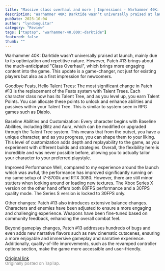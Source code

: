 ```yaml
---
title: "Massive class overhaul and more | Impressions - Warhammer 40K: Darktide Patch 13"
description: "Warhammer 40K: Darktide wasn’t universally praised at launch, mainly due to its optimization and repetitive nature. However, Patch #13 brings about the much-anticipated 'Class Overhaul', which brings more engaging content into the game. This update is a game-changer, not just for existing players but also as a first impression for newcomers."
pubDate: 2023-10-04
author: "lyndonguitar"
category: "Review"
tags: ["taptap", "warhammer-40,000:-darktide"]
featured: false
thumb: ""
---
```


Warhammer 40K: Darktide wasn’t universally praised at launch, mainly due to its optimization and repetitive nature. However, Patch #13 brings about the much-anticipated "Class Overhaul", which brings more engaging content into the game. This update is a game-changer, not just for existing players but also as a first impression for newcomers.

Goodbye Feats, Hello Talent Trees:
The most significant change in Patch #13 is the replacement of the Feats system with Talent Trees. Each character class now has its Talent Tree, and as you level up, you earn Talent Points. You can allocate these points to unlock and enhance abilities and passives within your Talent Tree. This is similar to system seen in RPG games such as Diablo.

Baseline Abilities and Customization:
Every character begins with Baseline Abilities, including Blitz and Aura, which can be modified or upgraded through the Talent Tree system. This means that from the outset, you have a unique character, and as you progress, you can shape them to your liking. This level of customization adds depth and replayability to the game, as you experiment with different builds and strategies. Overall, the flexibility here is incredible and was never possible before, allowing you to actually tailor your character to your preferred playstyle.

Improved Performance
Well, compared to my experience around the launch which was awful, the performance has improved significantly running on my same setup of i7-8700k and RTX 3080. However, there are still minor stutters when looking around or loading new textures. The Xbox Series X version on the other hand offers both 60FPS performance and a 30FPS quality mode. The Series S version is locked to 30FPS only.

Other changes:
Patch #13 also introduces extensive balance changes. Characters and enemies have been adjusted to ensure a more engaging and challenging experience. Weapons have been fine-tuned based on community feedback, enhancing the overall combat feel.

Beyond gameplay changes, Patch #13 addresses hundreds of bugs and even adds new narrative flavors such as new cinematic cutscenes, ensuring a more enjoyable and immersive gameplay and narrative experience. Additionally, quality-of-life improvements, such as the revamped controller options section, make the game more accessible and user-friendly.

[Original link](https://www.taptap.io/post/6390262)<br><span style="font-size: 0.95em; color: #888;">Originally posted on TapTap.</span>
